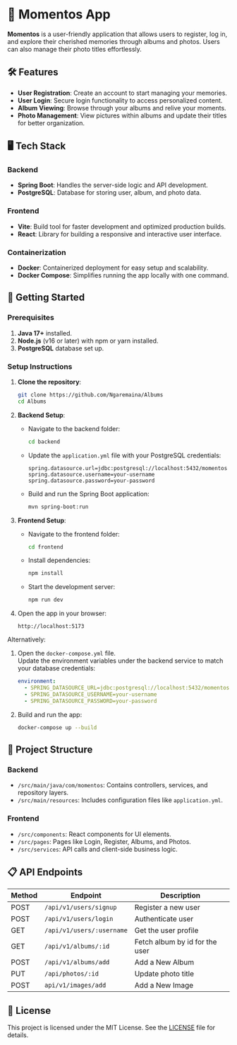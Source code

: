 # 📸 Momentos App

**Momentos** is a user-friendly application that allows users to register, log in, and explore their cherished memories through albums and photos. Users can also manage their photo titles effortlessly.

## 🛠 Features

- **User Registration**: Create an account to start managing your memories.
- **User Login**: Secure login functionality to access personalized content.
- **Album Viewing**: Browse through your albums and relive your moments.
- **Photo Management**: View pictures within albums and update their titles for better organization.

## 🖥️ Tech Stack

### Backend
- **Spring Boot**: Handles the server-side logic and API development.
- **PostgreSQL**: Database for storing user, album, and photo data.

### Frontend
- **Vite**: Build tool for faster development and optimized production builds.
- **React**: Library for building a responsive and interactive user interface.

### Containerization
- **Docker**: Containerized deployment for easy setup and scalability.
- **Docker Compose**: Simplifies running the app locally with one command.

## 🚀 Getting Started

### Prerequisites
1. **Java 17+** installed.
2. **Node.js** (v16 or later) with npm or yarn installed.
3. **PostgreSQL** database set up.

### Setup Instructions

1. **Clone the repository**:
   ```bash
   git clone https://github.com/Ngaremaina/Albums
   cd Albums
   ```

2. **Backend Setup**:
   - Navigate to the backend folder:
     ```bash
     cd backend
     ```
   - Update the `application.yml` file with your PostgreSQL credentials:
     ```properties
     spring.datasource.url=jdbc:postgresql://localhost:5432/momentos
     spring.datasource.username=your-username
     spring.datasource.password=your-password
     ```
   - Build and run the Spring Boot application:
     ```bash
     mvn spring-boot:run
     ```

3. **Frontend Setup**:
   - Navigate to the frontend folder:
     ```bash
     cd frontend
     ```
   - Install dependencies:
     ```bash
     npm install
     ```
   - Start the development server:
     ```bash
     npm run dev
     ```

4. Open the app in your browser:
   ```
   http://localhost:5173
   ```

Alternatively:  
1. Open the `docker-compose.yml` file.  
   Update the environment variables under the backend service to match your database credentials:  

   ```yaml
   environment:
     - SPRING_DATASOURCE_URL=jdbc:postgresql://localhost:5432/momentos
     - SPRING_DATASOURCE_USERNAME=your-username
     - SPRING_DATASOURCE_PASSWORD=your-password
   ```

2. Build and run the app:  
   ```bash
   docker-compose up --build
   ```  

## 📂 Project Structure

### Backend
- `/src/main/java/com/momentos`: Contains controllers, services, and repository layers.
- `/src/main/resources`: Includes configuration files like `application.yml`.

### Frontend
- `/src/components`: React components for UI elements.
- `/src/pages`: Pages like Login, Register, Albums, and Photos.
- `/src/services`: API calls and client-side business logic.

## 📋 API Endpoints

| Method | Endpoint                  | Description                     |
|--------|---------------------------|---------------------------------|
| POST   | `/api/v1/users/signup`    | Register a new user             |
| POST   | `/api/v1/users/login`     | Authenticate user               |
| GET    | `/api/v1/users/:username` | Get the user profile            |
| GET    | `/api/v1/albums/:id`      | Fetch album by id for the user  |
| POST   | `/api/v1/albums/add`      | Add a New Album                 |
| PUT    | `/api/photos/:id`         | Update photo title              |
| POST   | `api/v1/images/add`       | Add a New Image                 |

## 📜 License

This project is licensed under the MIT License. See the [LICENSE](LICENSE) file for details.